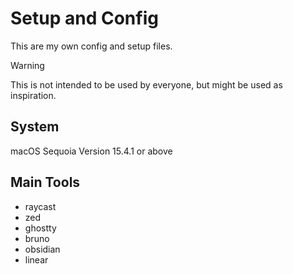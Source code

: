 # Setup and Config

This are my own config and setup files.
> [!warning]
> This is not intended to be used by everyone, but might be used as inspiration.

## System
macOS Sequoia
Version 15.4.1 or above

## Main Tools
- raycast
- zed
- ghostty
- bruno
- obsidian
- linear
